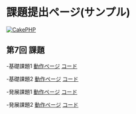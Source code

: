 課題提出ページ(サンプル)
=======

[![CakePHP](https://pbs.twimg.com/profile_images/1182958704/9a09649f-0b54-4c57-8c91-60d76cbcabfa.jpg)](http://twitter.com/n0bisuke)

第7回 課題
----------------
-基礎課題1
[動作ページ](http://49.212.46.130/~n0bisuke/cake/join/)
[コード](https://github.com/n0bisuke/Systemensyu-cake/blob/master/app/Controller/HelloController.php)

-基礎課題2
[動作ページ](http://49.212.46.130/~n0bisuke/cake/join/)
[コード](https://github.com/n0bisuke/Systemensyu-cake/blob/master/app/Controller/HelloController.php)

-発展課題1
[動作ページ](http://49.212.46.130/~n0bisuke/cake/join/)
[コード](https://github.com/n0bisuke/Systemensyu-cake/blob/master/app/Controller/HelloController.php)

-発展課題2
[動作ページ](http://49.212.46.130/~n0bisuke/cake/join/)
[コード](https://github.com/n0bisuke/Systemensyu-cake/blob/master/app/Controller/HelloController.php)
